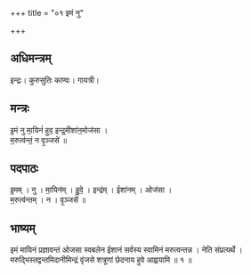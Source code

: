 +++
title = "०१ इमं नु"

+++
## अधिमन्त्रम्
इन्द्रः। कुरुसुतिः काण्वः। गायत्री।

## मन्त्रः
इ॒मं नु मा॒यिनं॑ हुव॒ इन्द्र॒मीशा॑न॒मोज॑सा ।  
म॒रुत्व॑न्तं॒ न वृ॒ञ्जसे॑ ॥

## पदपाठः
इ॒मम् । नु । मा॒यिन॑म् । हु॒वे॒ । इन्द्र॑म् । ईशा॑नम् । ओज॑सा ।  
म॒रुत्व॑न्तम् । न । वृ॒ञ्जसे॑ ॥

## भाष्यम्
इमं मायिनं प्रज्ञावन्तं ओजसा स्वबलेन ईशानं सर्वस्य स्वामिनं मरुत्वन्तन्न । नेति संप्रत्यर्थे । मरुद्भिस्तद्वन्तमिदानीमिन्द्रं वृंजसे शत्रूणां छेदनाय हुवे आह्वयामि ॥ १ ॥